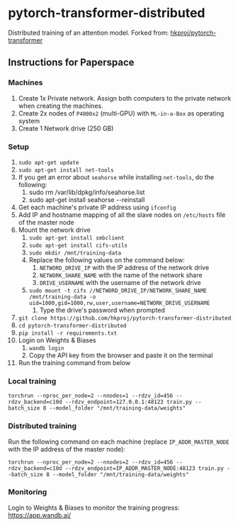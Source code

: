 # pytorch-transformer-distributed

Distributed training of an attention model. Forked from: [hkproj/pytorch-transformer](https://github.com/hkproj/pytorch-transformer)

## Instructions for Paperspace

### Machines

1. Create 1x Private network. Assign both computers to the private network when creating the machines.
2. Create 2x nodes of `P4000x2` (multi-GPU) with `ML-in-a-Box` as operating system
3. Create 1 Network drive (250 GB)

### Setup

1. `sudo apt-get update`
2. `sudo apt-get install net-tools`
3. If you get an error about `seahorse` while installing `net-tools`, do the following:
   1. sudo rm /var/lib/dpkg/info/seahorse.list
   2. sudo apt-get install seahorse --reinstall
4. Get each machine's private IP address using `ifconfig`
5. Add IP and hostname mapping of all the slave nodes on `/etc/hosts` file of the master node
6. Mount the network drive
   1. `sudo apt-get install smbclient`
   2. `sudo apt-get install cifs-utils`
   3. `sudo mkdir /mnt/training-data`
   4. Replace the following values on the command below:
      1. `NETWORD_DRIVE_IP` with the IP address of the network drive
      2. `NETWORK_SHARE_NAME` with the name of the network share
      3. `DRIVE_USERNAME` with the username of the network drive
   5. `sudo mount -t cifs //NETWORD_DRIVE_IP/NETWORK_SHARE_NAME /mnt/training-data -o uid=1000,gid=1000,rw,user,username=NETWORK_DRIVE_USERNAME`
      1. Type the drive's password when prompted
7. `git clone https://github.com/hkproj/pytorch-transformer-distributed`
8. `cd pytorch-transformer-distributed`
9. `pip install -r requirements.txt`
10. Login on Weights & Biases
    1. `wandb login`
    2. Copy the API key from the browser and paste it on the terminal
11. Run the training command from below

### Local training

`torchrun --nproc_per_node=2 --nnodes=1 --rdzv_id=456 --rdzv_backend=c10d --rdzv_endpoint=127.0.0.1:48123 train.py --batch_size 8 --model_folder "/mnt/training-data/weights"`

### Distributed training

Run the following command on each machine (replace `IP_ADDR_MASTER_NODE` with the IP address of the master node):

`torchrun --nproc_per_node=2 --nnodes=2 --rdzv_id=456 --rdzv_backend=c10d --rdzv_endpoint=IP_ADDR_MASTER_NODE:48123 train.py --batch_size 8 --model_folder "/mnt/training-data/weights"`

### Monitoring

Login to Weights & Biases to monitor the training progress: https://app.wandb.ai/
